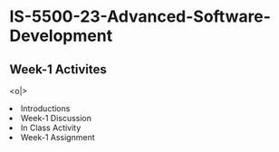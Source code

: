 # IS-5500-23-Advanced-Software-Development
## Week-1 Activites
<o|>
<li> Introductions</li>
<li> Week-1 Discussion</li>
<li> In Class Activity</li>
<li> Week-1 Assignment</li>
</o|>
